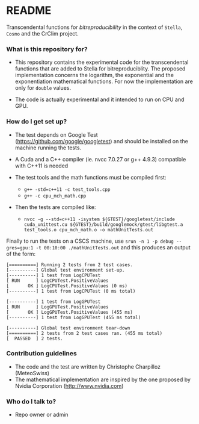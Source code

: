 # README #

Transcendental functions for _bitreproducibility_ in the context of `Stella`, `Cosmo` and the CrClim project.

### What is this repository for? ###

* This repository contains the experimental code for the transcendental functions that are added to Stella for bitreproduciblity. The proposed implementation concerns the logarithm, the exponential and the exponentiation mathematical functions. For now the implementation are only for `double` values.

* The code is actually experimental and it intended to run on CPU and GPU.

### How do I get set up? ###

* The test depends on Google Test (https://github.com/google/googletest) and should be installed on the machine running the tests.

* A Cuda and a C++ compiler (ie. nvcc 7.0.27 or g++ 4.9.3) compatible with C++11 is needed

* The test tools and the math functions must be compiled first:
    * `g++ -std=c++11 -c test_tools.cpp`
    * `g++ -c cpu_mch_math.cpp`

* Then the tests are compiled like: 
    * `nvcc -g --std=c++11 -isystem ${GTEST}/googletest/include cuda_unittest.cu ${GTEST}/build/googlemock/gtest/libgtest.a test_tools.o cpu_mch_math.o -o mathUnitTests.out`

Finally to run the tests on a CSCS machine, use `srun -n 1 -p debug --gres=gpu:1 -t 00:10:00 ./mathUnitTests.out` and this produces an output of the form:
```
[==========] Running 2 tests from 2 test cases.
[----------] Global test environment set-up.
[----------] 1 test from LogCPUTest
[ RUN      ] LogCPUTest.PositiveValues
[       OK ] LogCPUTest.PositiveValues (0 ms)
[----------] 1 test from LogCPUTest (0 ms total)

[----------] 1 test from LogGPUTest
[ RUN      ] LogGPUTest.PositiveValues
[       OK ] LogGPUTest.PositiveValues (455 ms)
[----------] 1 test from LogGPUTest (455 ms total)

[----------] Global test environment tear-down
[==========] 2 tests from 2 test cases ran. (455 ms total)
[  PASSED  ] 2 tests.

```
### Contribution guidelines ###

* The code and the test are written by Christophe Charpilloz (MeteoSwiss)
* The mathematical implementation are inspired by the one proposed by Nvidia Corporation (http://www.nvidia.com)

### Who do I talk to? ###

* Repo owner or admin